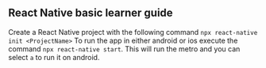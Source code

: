 ## React Native basic learner guide

Create a React Native project with the following command `npx react-native init <ProjectName>`
To run the app in either android or ios execute the command `npx react-native start`. This will run the metro and you can select `a` to run it on android.
